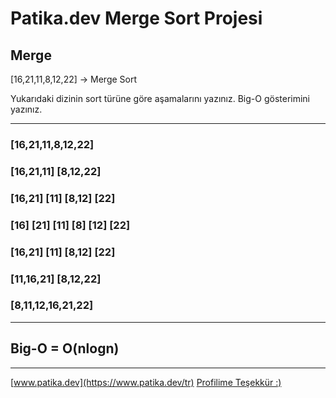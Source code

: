 # Patika.dev Merge Sort Projesi
## Merge

[16,21,11,8,12,22] -> Merge Sort

Yukarıdaki dizinin sort türüne göre aşamalarını yazınız.
Big-O gösterimini yazınız.

___

### [16,21,11,8,12,22]

### [16,21,11]            [8,12,22]

### [16,21] [11]        [8,12]  [22]

### [16]    [21]    [11]    [8]     [12]    [22]

### [16,21] [11]        [8,12]  [22]

### [11,16,21]          [8,12,22]

### [8,11,12,16,21,22]

___

## Big-O = O(nlogn)

___

[www.patika.dev](https://www.patika.dev/tr)
[Profilime Teşekkür :)](https://app.patika.dev/tcode)
